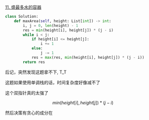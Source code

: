 

[11. 盛最多水的容器](https://leetcode.cn/problems/container-with-most-water/description/)

```python []
class Solution:
    def maxArea(self, height: List[int]) -> int:
        i, j = 0, len(height) - 1
        res = min(height[i], height[j]) * (j - i)
        while i < j:
            if height[i] <= height[j]:
                i += 1
            else:
                j -= 1
            res = max(res, min(height[i], height[j]) * (j - i))
        return res            
```

后记，突然发现这题拿不下, T_T

这题如果使用单调栈的话，时间复杂度好像减不了

这个双指针真的太强了

$$min(height[i], height[j]) * (j - i)$$

然后决策有贪心的成分在




